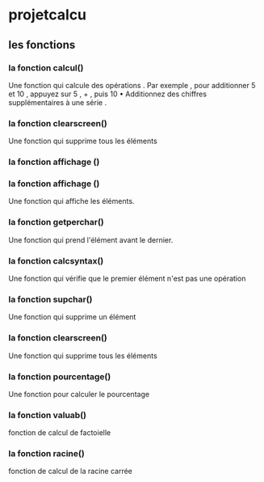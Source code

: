 # projetcalcu
<h2>les fonctions</h2>
    <h3>la fonction calcul()</h3>
     <P>Une fonction qui calcule des opérations .  Par exemple , pour additionner 5 et 10 , appuyez sur 5 , + , puis 10 • Additionnez des chiffres supplémentaires à une série .</P>
     <h3 >la fonction clearscreen()</h3>
    <P>Une fonction qui supprime tous les éléments</P>
    <h3>la fonction affichage ()</h3>
 <h3> la fonction affichage ()</h3> 
        Une fonction qui affiche les éléments.
       <h3> la fonction getperchar()</h3>
          <P> Une fonction qui prend l'élément avant le dernier.</P>   
            <h3> la fonction calcsyntax()</h3>
       <P> Une fonction qui vérifie que le premier élément n'est pas une opération</P>
      <h3> la fonction supchar()</h3>
         <P> Une fonction qui supprime un élément</P>
        <h3> la fonction clearscreen()</h3>
          <p>  Une fonction qui supprime tous les éléments</p>
         <h3> la fonction pourcentage()</h3>
                <p>Une fonction pour calculer le pourcentage</p>
             <h3> la fonction  valuab()</h3>
              <p>fonction de calcul de factoielle</p>
              <h3>  la fonction racine()</h3>
              <p>fonction de calcul de la racine carrée</p>

